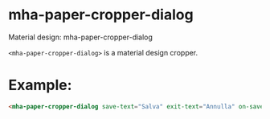 
# mha-paper-cropper-dialog

Material design: mha-paper-cropper-dialog

`<mha-paper-cropper-dialog>` is a material design cropper.

# Example:

```html
<mha-paper-cropper-dialog save-text="Salva" exit-text="Annulla" on-save="saveEvent" on-exit="exitEvent" ></mha-paper-cropper-dialog>
```
